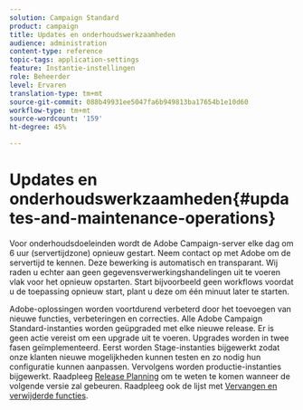 ```yaml
---
solution: Campaign Standard
product: campaign
title: Updates en onderhoudswerkzaamheden
audience: administration
content-type: reference
topic-tags: application-settings
feature: Instantie-instellingen
role: Beheerder
level: Ervaren
translation-type: tm+mt
source-git-commit: 088b49931ee5047fa6b949813ba17654b1e10d60
workflow-type: tm+mt
source-wordcount: '159'
ht-degree: 45%

---
```



# Updates en onderhoudswerkzaamheden{#updates-and-maintenance-operations}

Voor onderhoudsdoeleinden wordt de Adobe Campaign-server elke dag om 6 uur (servertijdzone) opnieuw gestart. Neem contact op met Adobe om de servertijd te kennen. Deze bewerking is automatisch en transparant. Wij raden u echter aan geen gegevensverwerkingshandelingen uit te voeren vlak voor het opnieuw opstarten. Start bijvoorbeeld geen workflows voordat u de toepassing opnieuw start, plant u deze om één minuut later te starten.

Adobe-oplossingen worden voortdurend verbeterd door het toevoegen van nieuwe functies, verbeteringen en correcties. Alle Adobe Campaign Standard-instanties worden geüpgraded met elke nieuwe release. Er is geen actie vereist om een upgrade uit te voeren. Upgrades worden in twee fasen geïmplementeerd. Eerst worden Stage-instanties bijgewerkt zodat onze klanten nieuwe mogelijkheden kunnen testen en zo nodig hun configuratie kunnen aanpassen. Vervolgens worden productie-instanties bijgewerkt. Raadpleeg [Release Planning](https://docs.adobe.com/content/help/nl-NL/campaign-standard/using/release-notes/release-planning.html) om te weten te komen wanneer de volgende versie zal gebeuren. Raadpleeg ook de lijst met [Vervangen en verwijderde functies](../../rn/using/deprecated-features.md).
